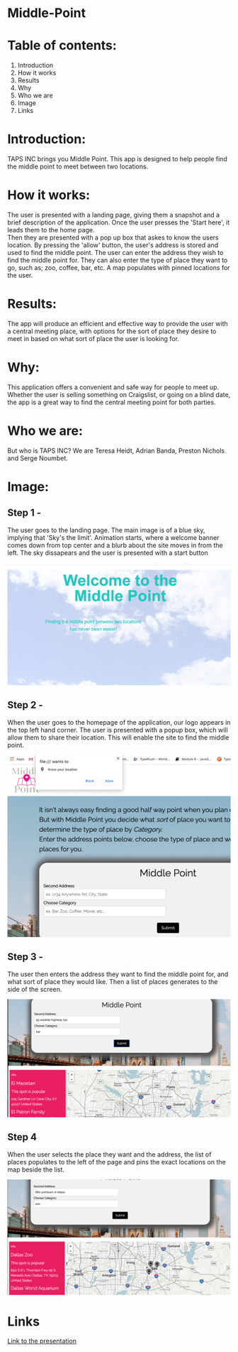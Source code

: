 # Middle-Point

# Table of contents:
1. Introduction
2. How it works
3. Results
4. Why
5. Who we are
6. Image
7. Links
# Introduction:
TAPS INC brings you Middle Point. This app is designed to help people find the middle point to meet between two locations.
# How it works: 
The user is presented with a landing page, giving them a snapshot and a brief description of the application. Once the user presses the 'Start here', it leads them to the home page.  
Then they are presented with a pop up box that askes to know the users location. By pressing the 'allow' button, the user's address is stored and used to find the middle point. The user can enter the address they wish to find the middle point for. They can also enter the type of place they want to go, such as; zoo, coffee, bar, etc. A map populates with pinned locations for the user.
# Results:
The app will produce an efficient and effective way to provide the user with a central meeting place, with options for the sort of place they desire to meet in based on what sort of place the user is looking for. 
# Why:
This application offers a convenient and safe way for people to meet up. Whether the user is selling something on Craigslist, or going on a blind date, the app is a great way to find the central meeting point for both parties. 
# Who we are:
But who is TAPS INC? We are Teresa Heidt, Adrian Banda, Preston Nichols and Serge Noumbet. 
# Image:
## Step 1 -
The user goes to the landing page. The main image is of a blue sky, implying that 'Sky's the limit'. Animation starts, where a welcome banner comes down from top center and a blurb about the site moves in from the left. The sky dissapears and the user is presented with a start button

![screenshot](assets/img/img1.png)

## Step 2 -
When the user goes to the homepage of the application, our logo appears in the top left hand corner. The user is presented with a popup box, which will allow them to share their location. This will enable the site to find the middle point.

![screenshot](assets/img/image2.png)

## Step 3 -
The user then enters the address they want to find the middle point for, and what sort of place they would like. Then a list of places generates to the side of the screen.

![screenshot](assets/img/img3.png)

## Step 4
When the user selects the place they want and the address, the list of places populates to the left of the page and pins the exact locations on the map beside the list.

![screenshot](assets/img/img4.png)

# Links
[Link to the presentation](https://docs.google.com/presentation/d/1Zad3ktdRxT3geROWrj5R1UPwxMr7yqT2CnfBS9Smr-s/edit?usp=sharing)




